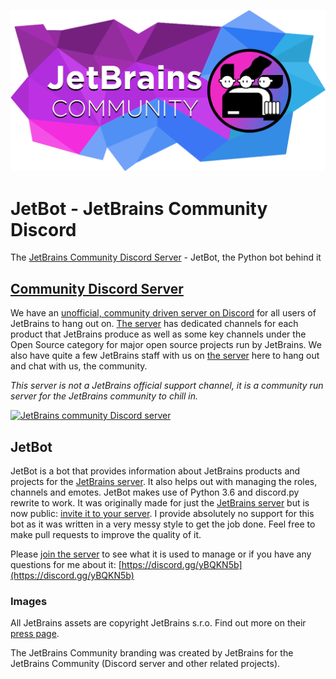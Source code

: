 [![JetBrains Community](jetbrains_logos/brand.png)](https://discord.gg/yBQKN5b)

# JetBot - JetBrains Community Discord
The [JetBrains Community Discord Server](https://discord.gg/yBQKN5b) - JetBot, the Python bot behind it

## [Community Discord Server](https://discord.gg/yBQKN5b)

We have an [unofficial, community driven server on Discord](https://discord.gg/yBQKN5b) for all users of JetBrains to
 hang out on.
[The server](https://discord.gg/yBQKN5b) has dedicated channels for each product that JetBrains produce as well as some
 key channels under the Open Source category for major open source projects run by JetBrains.
We also have quite a few JetBrains staff with us on [the server](https://discord.gg/yBQKN5b) here to hang out and chat
 with us, the community.

*This server is not a JetBrains official support channel, it is a community run server for the JetBrains community to
 chill in.*

[![JetBrains community Discord server](https://discordapp.com/api/guilds/433980600391696384/embed.png?style=banner3)
](https://discord.gg/yBQKN5b)

## JetBot

JetBot is a bot that provides information about JetBrains products and projects for the
 [JetBrains server](https://discord.gg/yBQKN5b). It also helps out with managing the roles, channels and emotes.
JetBot makes use of Python 3.6 and discord.py rewrite to work. It was originally made for just the
 [JetBrains server](https://discord.gg/yBQKN5b) but is now public: [invite it to your server](https://discordapp.com/oauth2/authorize?client_id=512250403384066068&scope=bot&permissions=8).
I provide absolutely no support for this bot as it was written in a very messy style to get the job done.
Feel free to make pull requests to improve the quality of it.

Please [join the server](https://discord.gg/yBQKN5b) to see what it is used to manage or if you have any questions for
 me about it: [https://discord.gg/yBQKN5b](https://discord.gg/yBQKN5b)

### Images

All JetBrains assets are copyright JetBrains s.r.o.
Find out more on their [press page](https://www.jetbrains.com/company/press/).

The JetBrains Community branding was created by JetBrains for the JetBrains Community (Discord server and other related
 projects).
